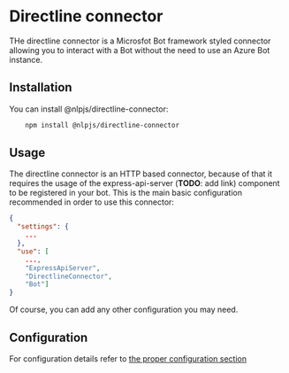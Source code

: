 # Directline connector

THe directline connector is a Microsfot Bot framework styled connector allowing you to interact with a Bot without the need to
use an Azure Bot instance.

## Installation

You can install @nlpjs/directline-connector:

```bash
    npm install @nlpjs/directline-connector
```

## Usage

The directline connector is an HTTP based connector, because of that it requires the usage of the express-api-server (**TODO**: add link) component
to be registered in your bot.
This is the main basic configuration recommended in order to use this connector:

```json
{
  "settings": {
    ...
  },
  "use": [
    ...,
    "ExpressApiServer",
    "DirectlineConnector",
    "Bot"]
}
```

Of course, you can add any other configuration you may need.

## Configuration

For configuration details refer to [the proper configuration section](/configuration#directline-connector)

